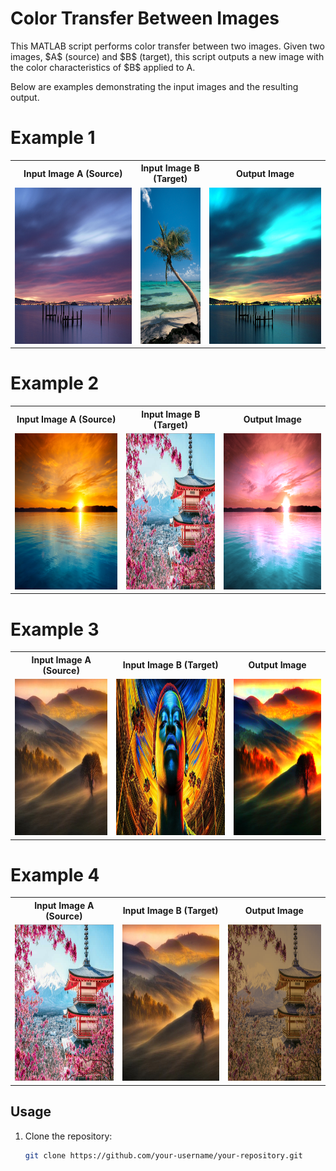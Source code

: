 # Color Transfer Between Images

This MATLAB script performs color transfer between two images. Given two images, \$A\$ (source) and \$B\$ (target), this script outputs a new image with the color characteristics of \$B\$ applied to A.

Below are examples demonstrating the input images and the resulting output.

# Example 1

<p align="center">
  <table>
    <tr>
      <th>Input Image A (Source)</th>
      <th>Input Image B (Target)</th>
      <th>Output Image</th>
    </tr>
    <tr>
      <td><img src="./READMEAssets/harbor.png" height="250"></td>
      <td><img src="./READMEAssets/palm.png" height="250"></td>
      <td><img src="./READMEAssets/PalmHarbor.png" height="250"></td>
    </tr>
  </table>
</p>

# Example 2

<p align="center">
  <table>
    <tr>
      <th>Input Image A (Source)</th>
      <th>Input Image B (Target)</th>
      <th>Output Image</th>
    </tr>
    <tr>
      <td><img src="./READMEAssets/sunset-1.png" height="250"></td>
      <td><img src="./READMEAssets/temple.png" height="250"></td>
      <td><img src="./READMEAssets/TempleSunset.png" height="250"></td>
    </tr>
  </table>
</p>


# Example 3

<p align="center">
  <table>
    <tr>
      <th>Input Image A (Source)</th>
      <th>Input Image B (Target)</th>
      <th>Output Image</th>
    </tr>
    <tr>
      <td><img src="./READMEAssets/plain.png" height="250"></td>
      <td><img src="./READMEAssets/snowfall-1.png" height="250"></td>
      <td><img src="./READMEAssets/SnowfallPlain.png" height="250"></td>
    </tr>
  </table>
</p>

# Example 4

<p align="center">
  <table>
    <tr>
      <th>Input Image A (Source)</th>
      <th>Input Image B (Target)</th>
      <th>Output Image</th>
    </tr>
    <tr>
      <td><img src="./READMEAssets/temple.png" height="250"></td>
      <td><img src="./READMEAssets/plain.png" height="250"></td>
      <td><img src="./READMEAssets/PlainTemple.png" height="250"></td>
    </tr>
  </table>
</p>

## Usage

1. Clone the repository:
   ```bash
   git clone https://github.com/your-username/your-repository.git
